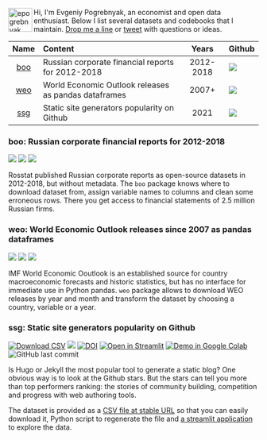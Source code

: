 <img class="avatar" align="left" alt="epogrebnyak" src="https://github.com/epogrebnyak.png?v=3&s=96" width="48" height="48" />Hi, I'm Evgeniy Pogrebnyak, an economist and open data enthusiast.  Below I list several datasets and codebooks that I maintain. 
<a href="mailto:e.pogrebnyak@gmail.com">Drop me a line</a> or [tweet][tw] with questions or ideas.

[tg]: https://t.me/epoepo
[tw]: https://twitter.com/PogrebnyakE

Name        | Content                                              | Years      | Github
:----------:|:-----------------------------------------------------|:----------:|:------------------------------------------------------------------
[boo](#boo) | Russian corporate financial reports for 2012-2018    | 2012-2018  | [![](https://badgen.net/badge/icon/github?icon=github&label)][boo]
[weo](#weo) | World Economic Outlook releases as pandas dataframes | 2007+      | [![](https://badgen.net/badge/icon/github?icon=github&label)][weo]
[ssg](#ssg) | Static site generators popularity on Github          | 2021       | [![](https://badgen.net/badge/icon/github?icon=github&label)][ssg]

<a name="boo">
  
### boo: Russian corporate financial reports for 2012-2018

[![](https://badgen.net/badge/icon/github?icon=github&label)][boo]
![](https://badgen.net/pypi/v/boo)
![](https://badgen.net/github/last-commit/ru-corporate/boo)

[boo]: https://github.com/ru-corporate/boo

Rosstat published Russian corporate reports as open-source datasets 
in 2012-2018, but without metadata. The `boo` package knows where to 
download dataset from, assign variable names to columns and clean some erroneous rows.
There you get access to financial statements of 2.5 million Russian firms.

<a name="weo">
  
### weo: World Economic Outlook releases since 2007 as pandas dataframes

[![](https://badgen.net/badge/icon/github?icon=github&label)][weo]
![](https://badgen.net/pypi/v/weo)
![](https://badgen.net/github/last-commit/epogrebnyak/weo-reader)

[weo]: https://github.com/ru-corporate/boo

IMF World Economic Ooutlook is an established source for country macroeconomic forecasts
and historic statistics, but has no interface for immediate use in Python pandas. `weo`
package allows to download WEO releases by year and month and transform the dataset by choosing 
a country, variable or a year.

<a name="ssg">
  
### ssg: Static site generators popularity on Github

[![Download CSV](https://img.shields.io/badge/download-CSV-brightgreen)][url]
[![](https://badgen.net/badge/icon/github?icon=github&label)][ssg]
[![DOI](https://zenodo.org/badge/DOI/10.5281/zenodo.4429834.svg)](https://doi.org/10.5281/zenodo.4429834)
[![Open in Streamlit](https://static.streamlit.io/badges/streamlit_badge_black_white.svg)][st]
[![Demo in Google Colab](https://img.shields.io/badge/Colab-Open-orange)][colab]
![GitHub last commit](https://img.shields.io/github/last-commit/epogrebnyak/ssg-dataset)

[url]: https://raw.githubusercontent.com/epogrebnyak/ssg-dataset/main/data/ssg.csv
[ssg]: https://github.com/epogrebnyak/ssg-dataset
[st]: https://share.streamlit.io/epogrebnyak/ssg-dataset/main
[colab]: https://colab.research.google.com/drive/1041e6yOyVRty5lirnbZOAU1zJ3TN77ta

Is Hugo or Jekyll the most popular tool to generate 
a static blog? One obvious way is to look at the Github stars. 
But the stars can tell you more than top performers ranking:
the stories of community building, competition and progress 
with web authoring tools.

The dataset is provided as a [CSV file at stable URL][url] so that you can 
easily download it, Python script to regenerate the file and 
[a streamlit application][st] to explore the data.

<!--
## Scripts and demos
## Archive
-->
